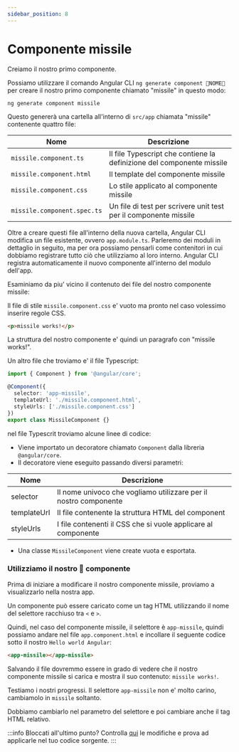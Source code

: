 ```yaml
---
sidebar_position: 8
---
```


# Componente missile

Creiamo il nostro primo componente.

Possiamo utilizzare il comando Angular CLI `ng generate component 🐧NOME🐧` per creare il nostro primo componente chiamato "missile" in questo modo:

```shell
ng generate component missile
```

Questo genererà una cartella all'interno di `src/app` chiamata "missile" contenente quattro file:

| **Nome**    | **Descrizione** |
| -------- | ------- |
| `missile.component.ts`  | Il file Typescript che contiene la definizione del componente missile |
| `missile.component.html` | Il template del componente missile   |
| `missile.component.css`    | Lo stile applicato al componente missile   |
| `missile.component.spec.ts`    | Un file di test per scrivere unit test per il componente missile  |

Oltre a creare questi file all'interno della nuova cartella, Angular CLI modifica un file esistente, ovvero `app.module.ts`. Parleremo dei moduli in dettaglio in seguito, ma per ora possiamo pensarli come contenitori in cui dobbiamo registrare tutto ciò che utilizziamo al loro interno. Angular CLI registra automaticamente il nuovo componente all'interno del modulo dell'app.

Esaminiamo da piu' vicino il contenuto dei file del nostro componente missile:

Il file di stile `missile.component.css` e' vuoto ma pronto nel caso volessimo inserire regole CSS.

```html title="missile.component.html"
<p>missile works!</p>
```

La struttura del nostro componente e' quindi un paragrafo con "missile works!".

Un altro file che troviamo e' il file Typescript:

```ts title="missile.component.ts"
import { Component } from '@angular/core';

@Component({
  selector: 'app-missile',
  templateUrl: './missile.component.html',
  styleUrls: ['./missile.component.css']
})
export class MissileComponent {}
```

nel file Typescrit troviamo alcune linee di codice:
- Viene importato un decoratore chiamato `Component` dalla libreria `@angular/core`.
- Il decoratore viene eseguito passando diversi parametri:

| **Nome**    | **Descrizione** |
| -------- | ------- |
| selector | Il nome univoco che vogliamo utilizzare per il nostro componente |
| templateUrl | Il file contenente la struttura HTML del component |
| styleUrls    | I file contenenti il CSS che si vuole applicare al componente   |

- Una classe `MissileComponent` viene create vuota e esportata.

### Utilizziamo il nostro 🚀 componente

Prima di iniziare a modificare il nostro componente missile, proviamo a visualizzarlo nella nostra app.

Un componente può essere caricato come un tag HTML utilizzando il nome del selettore racchiuso tra `<` e `>`. 

Quindi, nel caso del componente missile, il selettore è `app-missile`, quindi possiamo andare nel file `app.component.html` e incollare il seguente codice sotto il nostro `Hello world Angular`:

```html
<app-missile></app-missile>
```

Salvando il file dovremmo essere in grado di vedere che il nostro componente missile si carica e mostra il suo contenuto: `missile works!`.

Testiamo i nostri progressi. Il selettore `app-missile` non e' molto carino, cambiamolo in `missile` soltanto.

Dobbiamo cambiarlo nel parametro del selettore e poi cambiare anche il tag HTML relativo.

:::info
Bloccati all'ultimo punto? Controlla [qui](https://github.com/lucatardi/spazio/commit/6d3285bbbbbc64a7eb4ebbd14043cdc3bcc500f6?diff=split) le modifiche e prova ad applicarle nel tuo codice sorgente.
:::